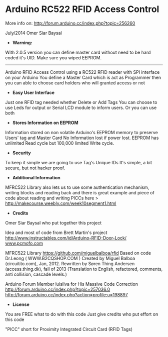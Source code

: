 Arduino RC522 RFID Access Control
=======

More info on: 
http://forum.arduino.cc/index.php?topic=256260

July/2014 Omer Siar Baysal

 * **Warning:**
 
With 2.0.5 version you can define master card without need
to be hard coded it's UID. Make sure you wiped EEPROM.

--------

Arduino RFID Access Control using a RC522 RFID 
reader with SPI interface on your Arduino
You define a Master Card which is act as Programmer
then you can able to choose card holders 
who will granted access or not

 * **Easy User Interface**

Just one RFID tag needed whether Delete or Add Tags
You can choose to use Leds for output or
Serial LCD module to inform users. Or you can use both

 * **Stores Information on EEPROM**

Information stored on non volatile Arduino's EEPROM 
memory to preserve Users' tag and Master Card
No Information lost if power lost. EEPROM has unlimited
Read cycle but 100,000 limited Write cycle. 

 * **Security**

To keep it simple we are going to use Tag's Unique IDs
It's simple, a bit secure, but not hacker proof.

 * **Additional Information**

MFRC522 Library also lets us to use some authentication
mechanism, writing blocks and reading back
and there is great example and piece of code
about reading and writing PICCs
here > http://makecourse.weebly.com/week10segment1.html

 * **Credits**

Omer Siar Baysal who put together this project

Idea and most of code from Brett Martin's project
http://www.instructables.com/id/Arduino-RFID-Door-Lock/
www.pcmofo.com

MFRC522 Library
https://github.com/miguelbalboa/rfid
Based on code Dr.Leong   ( WWW.B2CQSHOP.COM )
Created by Miguel Balboa (circuitito.com), Jan, 2012.
Rewritten by Søren Thing Andersen (access.thing.dk), fall of 2013 
(Translation to English, refactored, comments, anti collision, cascade levels.)

Arduino Forum Member luisilva for His Massive Code Correction
http://forum.arduino.cc/index.php?topic=257036.0
http://forum.arduino.cc/index.php?action=profile;u=198897

 * **License**

You are FREE what to do with this code 
Just give credits who put effort on this code

"PICC" short for Proximity Integrated Circuit Card (RFID Tags)

